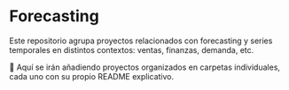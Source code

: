 # Forecasting

Este repositorio agrupa proyectos relacionados con forecasting y series temporales en distintos contextos: ventas, finanzas, demanda, etc.

📂 Aquí se irán añadiendo proyectos organizados en carpetas individuales, cada uno con su propio README explicativo.

